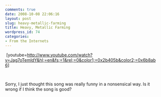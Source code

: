 ```yaml
---
comments: true
date: 2008-10-08 22:06:16
layout: post
slug: heavy-metallic-farming
title: Heavy, Metallic Farming
wordpress_id: 74
categories:
- From the Internets
---
```


 [youtube=http://www.youtube.com/watch?v=Jag7oTemldY&hl;=en&fs;=1&rel;=0&color1;=0x2b405b&color2;=0x6b8ab6] 




 




Sorry, I just thought this song was really funny in a nonsensical way. Is it wrong if I think the song is good?
